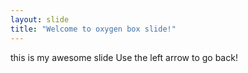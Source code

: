 ```yaml
---
layout: slide
title: "Welcome to oxygen box slide!"
---
```

this is my awesome slide
Use the left arrow to go back!
